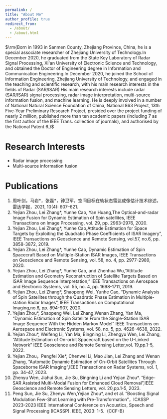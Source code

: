 ```yaml
---
permalink: /
title: "About Me"
author_profile: true
redirect_from: 
  - /about/
  - /about.html
---
```

$\rm{Born in 1993 in Sanmen County, Zhejiang Province, China, he is a special associate researcher of Zhejiang University of Technology.In December 2020, he graduated from the State Key Laboratory of Radar Signal Processing, Xi'an University of Electronic Science and Technology, and obtained the Doctor of Engineering degree in Information and Communication Engineering.In December 2020, he joined the School of Information Engineering, Zhejiang University of Technology, and engaged in the teaching and scientific research, with his main research interests in the fields of Radar (SAR/ISAR) His main research interests include radar (SAR/ISAR) signal processing, radar image interpretation, multi-source information fusion, and machine learning. He is deeply involved in a number of National Natural Science Foundation of China, National 863 Project, 13th Five-Year Preliminary Research Project, presided over the project funding of nearly 2 million, published more than ten academic papers (including 7 as the first author of the IEEE Trans. collection of journals), and authorised by the National Patent 6.}$

Research Interests
======
* Radar image processing
* Multi-source information fusion

Publications
======
1. 周叶剑，马岩*，张磊*，钟卫军，空间目标在轨状态雷达成像估计技术综述，雷达学报，2021, 10(4): 607–621. 
1. Yejian Zhou, Lei Zhang*, Yunhe Cao, Yan Huang,The Optical-and-radar Image Fusion for Dynamic Estimation of Spin satellites, IEEE Transactions on Image Processing, vol. 29, pp. 2963-2976, 2020. 
1. Yejian Zhou, Lei Zhang*, Yunhe Cao,Attitude Estimation for Space Targets by Exploiting the Quadratic Phase Coefficients of ISAR Imagery”, IEEE Transactions on Geoscience and Remote Sensing, vol.57, no.6, pp. 3858-3872, 2019. 
1. Yejian Zhou, Lei Zhang*, Yunhe Cao, Dynamic Estimation of Spin Spacecraft Based on Multiple-Station ISAR Images, IEEE Transactions on Geoscience and Remote Sensing, vol. 58, no. 4, pp. 2977-2989, 2020. 
1. Yejian Zhou, Lei Zhang*, Yunhe Cao, and Zhenhua Wu,“Attitude Estimation and Geometry Reconstruction of Satellite Targets Based on ISAR Image Sequence Interpretation,” IEEE Transactions on Aerospace and Electronic Systems, vol. 55, no. 4, pp. 1698-1711, 2019. 
1. Yejian Zhou, Lei Zhang*, Shaopeng Wei, Yunhe Cao, “Dynamic Analysis of Spin Satellites through the Quadratic Phase Estimation in Multiple-station Radar Images”, IEEE Transactions on Computational Imaging,no.6, pp. 894-907, 2020.
1. Yejian Zhou*,  Shaopeng Wei, Lei Zhang,Wenan Zhang, Yan Ma, “Dynamic Estimation of Spin Satellite From the Single-Station ISAR Image Sequence With the Hidden Markov Model” IEEE Transactions on Aerospace and Electronic Systems, vol. 58, no. 5, pp. 4626-4638, 2022.
1. Yejian Zhou*, Weifeng Li, Yan Ma, Bingning Li, Zhengyu Wen, Lei Zhang, “Attitude Estimation of On-orbit Spacecraft based on the U-Linked Network” IEEE Geoscience and Remote Sensing Letter,vol. 19,pp.1-5, 2022.
1. Yejian Zhou，Pengfei Xie*, Chenwei Li, Mao Jian, Lei Zhang and Wenan Zhang, “Automatic Dynamic Estimation of On-Orbit Satellites Through Spaceborne ISAR Imaging”,IEEE Transactions on Radar Systems, vol. 1, pp. 34-47, 2023.
1. Zhenyu Wen, Jiahui Suo, Jie Su, Bingning Li and Yejian Zhou*. “Edge-SAR Assisted Multi-Modal Fusion for Enhanced Cloud Removal”,IEEE Geoscience and Remote Sensing Letters, vol. 20,pp.1-5, 2023.
1. Peng Sun, Jie Su, Zhenyu Wen,Yejian Zhou*, and et al. “Boosting Signal Modulation Few-Shot Learning with Pre-Transformation”，ICASSP 2023-2023 IEEE International Conference on Acoustics, Speech and Signal Processing (ICASSP). IEEE, 2023: 1-5.（CCF-B）
